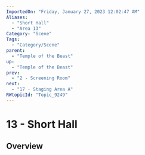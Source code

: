 ```yaml
---
ImportedOn: "Friday, January 27, 2023 12:02:47 AM"
Aliases:
  - "Short Hall"
  - "Area 13"
Category: "Scene"
Tags:
  - "Category/Scene"
parent:
  - "Temple of the Beast"
up:
  - "Temple of the Beast"
prev:
  - "2 - Screening Room"
next:
  - "17 - Staging Area A"
RWtopicId: "Topic_9249"
---
```

# 13 - Short Hall
## Overview
